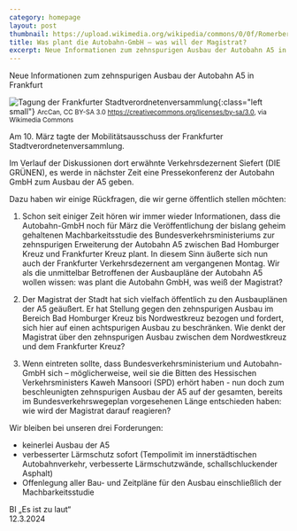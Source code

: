 ```yaml
---
category: homepage
layout: post
thumbnail: https://upload.wikimedia.org/wikipedia/commons/0/0f/Romerberg_west_frankfurt_hesse_germany.jpg
title: Was plant die Autobahn-GmbH – was will der Magistrat?
excerpt: Neue Informationen zum zehnspurigen Ausbau der Autobahn A5 in Frankfurt
---
```


Neue Informationen zum zehnspurigen Ausbau der Autobahn A5 in Frankfurt

![Tagung der Frankfurter Stadtverordnetenversammlung](https://upload.wikimedia.org/wikipedia/commons/0/0f/Romerberg_west_frankfurt_hesse_germany.jpg){:class="left small"}
<small>ArcCan, CC BY-SA 3.0 <https://creativecommons.org/licenses/by-sa/3.0>, via Wikimedia Commons</small>

Am 10. März tagte der Mobilitätsausschuss der Frankfurter Stadtverordnetenversammlung.

Im Verlauf der Diskussionen dort erwähnte Verkehrsdezernent Siefert (DIE GRÜNEN), es werde in nächster Zeit eine Pressekonferenz der Autobahn GmbH zum Ausbau der A5 geben.

Dazu haben wir einige Rückfragen, die wir gerne öffentlich stellen möchten:
 
1. Schon seit einiger Zeit hören wir immer wieder Informationen, dass die Autobahn-GmbH noch für März die Veröffentlichung der bislang geheim gehaltenen Machbarkeitsstudie des Bundesverkehrsministeriums zur zehnspurigen Erweiterung der Autobahn A5 zwischen Bad Homburger Kreuz und Frankfurter Kreuz plant. In diesem Sinn äußerte sich nun auch der Frankfurter Verkehrsdezernent am vergangenen Montag.
Wir als die unmittelbar Betroffenen der Ausbaupläne der Autobahn A5 wollen wissen: was plant die Autobahn GmbH, was weiß der Magistrat?

2. Der Magistrat der Stadt hat sich vielfach öffentlich zu den Ausbauplänen der A5 geäußert. Er hat Stellung gegen den zehnspurigen Ausbau im Bereich Bad Homburger Kreuz bis Nordwestkreuz bezogen und fordert, sich hier auf einen achtspurigen Ausbau zu beschränken.
Wie denkt der Magistrat über den zehnspurigen Ausbau zwischen dem Nordwestkreuz und dem Frankfurter Kreuz?

3. Wenn eintreten sollte, dass Bundesverkehrsministerium und Autobahn-GmbH sich – möglicherweise, weil sie die Bitten des Hessischen Verkehrsministers Kaweh Mansoori (SPD)  erhört haben - nun doch zum beschleunigten zehnspurigen Ausbau der A5 auf der gesamten, bereits im Bundesverkehrswegeplan  vorgesehenen Länge entschieden haben: wie wird der Magistrat darauf reagieren?

Wir bleiben bei unseren drei Forderungen:

- keinerlei Ausbau der A5
- verbesserter Lärmschutz sofort (Tempolimit im innerstädtischen Autobahnverkehr, verbesserte Lärmschutzwände, schallschluckender Asphalt)
- Offenlegung aller Bau- und Zeitpläne für den Ausbau einschließlich der Machbarkeitsstudie


BI „Es ist zu laut“\
12.3.2024
